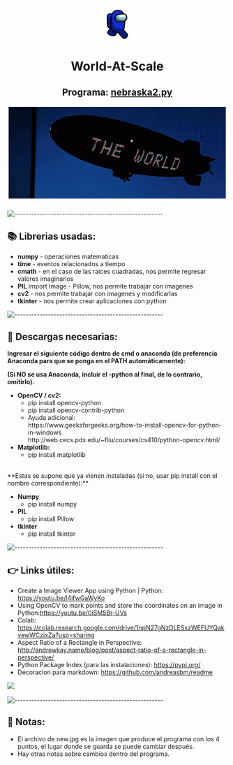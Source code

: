 <p align="center"> 
  <img src="/medidor objetos/images/azul.gif" alt="Azul" width="80px" height="80px">
</p>
<h1 align="center"> World-At-Scale </h1>

<h2 align="center"> Programa: <a href="medidor_objetos/nebraska2.py">nebraska2.py</a> 
  <p></p>
<p align="center"> 
  <img src="/medidor_objetos/images/scarface.gif" alt="world">
</p> </h2>

![-----------------------------------------------------](https://raw.githubusercontent.com/andreasbm/readme/master/assets/lines/water.png)
<!-- ABOUT -->
<h2 id="Librerias"> 📚 Librerias usadas: </h2>

- **numpy** - operaciones matematicas
- **time** - eventos relacionados a tiempo
- **cmath** - en el caso de las raices cuadradas, nos permite regresar valores imaginarios
- **PIL** import Image - Pillow, nos permite trabajar con imagenes
- **cv2** - nos permite trabajar con imagenes y modificarlas
- **tkinter** - nos permite crear aplicaciones con python

![-----------------------------------------------------](https://raw.githubusercontent.com/andreasbm/readme/master/assets/lines/water.png)

<!-- Descargas -->
<h2 id="Descargas"> 🐍 Descargas necesarias: </h2>

**Ingresar el siguiente código dentro de cmd o anaconda (de preferencia Anaconda para que se ponga en el PATH automáticamente):**

**(Si NO se usa Anaconda, incluir el -python al final, de lo contrario, omitirlo).**
<ul>
  <li><b>OpenCV / cv2:</b>
    <ul>
      <li>pip install opencv-python</li>
      <li>pip install opencv-contrib-python</li>
      <li>Ayuda adicional: <br>
      https://www.geeksforgeeks.org/how-to-install-opencv-for-python-in-windows <br> 
      http://web.cecs.pdx.edu/~fliu/courses/cs410/python-opencv.html/</li>
    </ul>
   </li>
   
  <li><b>Matplotlib:</b>
  <ul>
      <li>pip install matplotlib</li>
    </ul>
  </li>
   
</ul>

<br>
**Estas se supone que ya vienen instaladas (si no, usar pip install con el nombre correspondiente):**
<ul>
  <li><b>Numpy</b>
  <ul>
      <li>pip install numpy</li>
    </ul>
  </li>
  
  <li><b>PIL</b>
  <ul>
      <li>pip install Pillow</li>
    </ul>
  </li>
  
  <li><b>tkinter</b>
    <ul>
      <li>pip install tkinter</li>
    </ul>
  </li>
</ul>


![-----------------------------------------------------](https://raw.githubusercontent.com/andreasbm/readme/master/assets/lines/water.png)
<!-- Links -->
<h2 id="Links"> 👉 Links útiles: </h2>

- Create a Image Viewer App using Python | Python: https://youtu.be/l4ifwGaWyKo
- Using OpenCV to mark points and store the coordinates on an image in Python:https://youtu.be/0iSM5Br-UVs 
- Colab: https://colab.research.google.com/drive/1npN27gNzDLESxzWEFUYQakvewWCzjxZa?usp=sharing
- Aspect Ratio of a Rectangle in Perspective: http://andrewkay.name/blog/post/aspect-ratio-of-a-rectangle-in-perspective/
- Python Package Index (para las instalaciones): https://pypi.org/
- Decoracion para markdown: https://github.com/andreasbm/readme
<!-- - Measure the size of an object | with Opencv, Aruco marker and Python: https://www.youtube.com/watch?v=lbgl2u6KrDU&t=221s&ab_channel=Pysource -->
<!-- - How to Use Background Subtraction Methods: https://docs.opencv.org/4.x/d1/dc5/tutorial_background_subtraction.html  -->

![](https://www.gran-turismo.com/gtsport/decal/6917621470574151192_1.png)

![-----------------------------------------------------](https://raw.githubusercontent.com/andreasbm/readme/master/assets/lines/water.png)

<h2 id="Notas"> 📝 Notas: </h2>

- El archivo de new.jpg es la imagen que produce el programa con los 4 puntos, el lugar donde se guarda se puede cambiar después.
- Hay otras notas sobre cambios dentro del programa.

